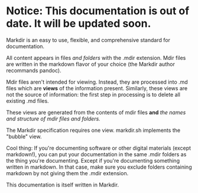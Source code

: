 # Notice: This documentation is out of date. It will be updated soon.

Markdir is an easy to use, flexible, and comprehensive standard for documentation.

All content appears in files _and folders_ with the .mdir extension. Mdir files are written in the markdown flavor of your choice (the Markdir author recommands pandoc).

Mdir files aren't intended for viewing. Instead, they are processed into .md files which are **views** of the information present. Similarly, these views are not the source of information: the first step in processing is to delete all existing .md files.

These views are generated from the contents of mdir files **and** _the names and structure of mdir files and folders._

The Markdir specification requires one view. markdir.sh implements the "bubble" view.

Cool thing: If you're documenting software or other digital materials (except markdown!), you can put your documentation in the same .mdir folders as the thing you're documenting. Except if you're documenting something written in markdown. In that case, make sure you exclude folders containing markdown by not giving them the .mdir extension.

This documentation is itself written in Markdir.
